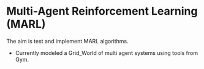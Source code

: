 # Multi-Agent Reinforcement Learning (MARL)

The aim is test and implement MARL algorithms.

- Currently modeled a Grid_World of multi agent systems using tools from Gym.
